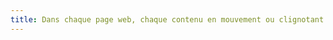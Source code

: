 ```yaml
---
title: Dans chaque page web, chaque contenu en mouvement ou clignotant est-il [contrôlable](#controle-contenu-en-mouvement-ou-clignotant) par l’utilisateur ?
---
```

